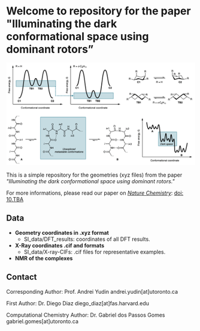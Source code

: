 # Welcome to repository for the paper "Illuminating the dark conformational space using dominant rotors”

![Image of the TOC for the paper](images/toc.png)

This is a simple repository for the geometries (xyz files) from the paper _"Illuminating the dark conformational space using dominant rotors."_

For more informations, please read our paper on _[Nature Chemistry](https://www.nature.com/nchem/)_: [doi: 10.TBA](TBA)

## Data
* **Geometry coordinates in .xyz format**
    * SI_data/DFT_results: coordinates of all DFT results.
* **X-Ray coordinates .cif and formats**
    * SI_data/X-ray-CIFs: .cif files for representative examples.
* **NMR of the complexes**

## Contact
Corresponding Author: Prof. Andrei Yudin andrei.yudin[at]utoronto.ca

First Author: Dr. Diego Diaz diego_diaz[at]fas.harvard.edu

Computational Chemistry Author: Dr. Gabriel dos Passos Gomes gabriel.gomes[at]utoronto.ca
